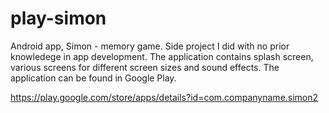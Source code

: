 # play-simon
Android app, Simon - memory game.
Side project I did with no prior knowledege in app development. The application contains splash screen, various screens for different screen sizes and sound effects.
The application can be found in Google Play.

https://play.google.com/store/apps/details?id=com.companyname.simon2
